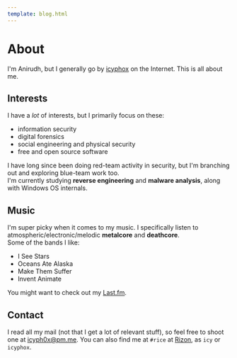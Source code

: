 ```yaml
---
template: blog.html
---
```


# About
I'm Anirudh, but I generally go by [icyphox](https://www.google.com/search?q=icyphox) on the Internet. This is all about me.

## Interests
I have a *lot* of interests, but I primarily focus on these:

- information security 
- digital forensics
- social engineering and physical security
- free and open source software

I have long since been doing red-team activity in security, but I'm branching out and exploring blue-team work too.  
I'm currently studying **reverse engineering** and **malware analysis**, along with Windows OS internals.

## Music
I'm super picky when it comes to my music. I specifically listen to atmospheric/electronic/melodic **metalcore** and **deathcore**.  
Some of the bands I like:

- I See Stars
- Oceans Ate Alaska
- Make Them Suffer
- Invent Animate

You might want to check out my [Last.fm](https://last.fm/user/icyphox).

## Contact
I read all my mail (not that I get a lot of relevant stuff), so feel free to shoot one at [icyph0x@pm.me](mailto:icyph0x@pm.me). You can also find me at `#rice` at [Rizon](https://rizon.net), as `icy` or `icyphox`.
